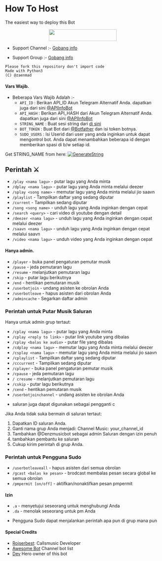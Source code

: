# How To Host
The easiest way to deploy this Bot
<p align="center"><a href="https://heroku.com/deploy?template=https://github.com/Haramzadah/DarkMusic"> <img src="https://img.shields.io/badge/Deploy%20To%20Heroku-red?style=for-the-badge&logo=heroku" width="220" height="38.45"/></a></p>


- Support Channel :- [Gobang info](http://t.me/Musicdenzchannel)

- Support Group :- [Gobang info](http://t.me/Update_Grouppp)


```
Please fork this repository don't import code
Made with Python3
(C) @zaenmad

```



#### Vars Wajib.

- Beberapa Vars Wajib Adalah :-
   - `API_ID` : Berikan API_ID Akun Telegram Alternatif Anda. dapatkan juga dari sini [@APIInfoBot](https://t.me/APIinfoBot)
   - `API_HASH` : Berikan API_HASH dari Akun Telegram Alternatif Anda. dapatkan juga dari sini [@APIInfoBot](https://t.me/APIinfoBot)
   - `STRING_NAME` : Buat sesi string dari [di sini](https://replit.com/@QueenArzoo/VCPlayBot)
   - `BOT_TOKEN` : Buat Bot dari [@Botfather](https://t.me/botfather) dan isi token botnya.
   - `SUDO_USERS` : Isi Userid dari user yang anda inginkan untuk dapat mengontrol bot. Anda dapat menambahkan beberapa id dengan memberikan spasi di b/w setiap id.

Get STRING_NAME from here:  [![GenerateString](https://img.shields.io/badge/repl.it-generateString-yellowgreen)](https://replit.com/@QueenArzoo/VCPlayBot)




## Perintah ⚔️

- `/play <nama lagu>` - putar lagu yang Anda minta
- `/dplay <nama lagu>` - putar lagu yang Anda minta melalui deezer
- `/splay <song name>` - memutar lagu yang Anda minta melalui jio saavn
- `/playlist` - Tampilkan daftar yang sedang diputar
- `/current` - Tampilkan sedang diputar
- `/song <song name>` - unduh lagu yang Anda inginkan dengan cepat
- `/search <query>` - cari video di youtube dengan detail
- `/deezer <nama lagu>` - unduh lagu yang Anda inginkan dengan cepat melalui deezer
- `/saavn <nama lagu>` - unduh lagu yang Anda inginkan dengan cepat melalui saavn
- `/video <nama lagu>` - unduh video yang Anda inginkan dengan cepat


#### Hanya admin.
- `/player` - buka panel pengaturan pemutar musik
- `/pause` - jeda pemutaran lagu
- `/resume` - melanjutkan pemutaran lagu
- `/skip` - putar lagu berikutnya
- `/end` - hentikan pemutaran musik
- `/userbotjoin` - undang asisten ke obrolan Anda
- `/userbotleave` - hapus asisten dari obrolan Anda
- `/admincache` - Segarkan daftar admin

### Perintah untuk Putar Musik Saluran
Hanya untuk admin grup tertaut:
- `/cplay <nama lagu>` - putar lagu yang Anda minta
- `/cplay <reply to link>` - putar link youtube yang dibalas
- `/cplay <balas ke audio>` - putar file yang dibalas
- `/cdplay <nama lagu>` - memutar lagu yang Anda minta melalui deezer
- `/csplay <nama lagu>` - memutar lagu yang Anda minta melalui jio saavn
- `/cplaylist` - Tampilkan daftar yang sedang diputar
- `/cccurrent` - Tampilkan sedang diputar
- `/cplayer` - buka panel pengaturan pemutar musik
- `/cpause` - jeda pemutaran lagu
- `/ cresume` - melanjutkan pemutaran lagu
- `/cskip` - putar lagu berikutnya
- `/cend` - hentikan pemutaran musik
- `/userbotjoinchannel` - undang asisten ke obrolan Anda
* saluran juga dapat digunakan sebagai pengganti c


Jika Anda tidak suka bermain di saluran tertaut:
 1. Dapatkan ID saluran Anda.
 2. Ganti nama grup Anda menjadi: Channel Music: your_channel_id
 3. Tambahkan @Denzmusicbot sebagai admin Saluran dengan izin penuh
 4. tambahkan pembantu ke saluran
 5. Cukup kirim perintah di grup Anda.

### Perintah untuk Pengguna Sudo ️
- `/userbotleaveall` - hapus asisten dari semua obrolan
- `/gcast <balas ke pesan>` - brodcast membalas pesan secara global ke semua obrolan
- `/pmpermit [on/off]` - aktifkan/nonaktifkan pesan pmpermit

#### Izin
- `.a` - menyetujui seseorang untuk menghubungi Anda
- `.da` - menolak seseorang untuk pm Anda
+ Pengguna Sudo dapat menjalankan perintah apa pun di grup mana pun

#### Special Credits
- [Rojserbest](http://github.com/rojserbes): Callsmusic Developer
- [Awesome Bot](http://t.me/LaylaList) Channel bot list
- [Dev](http://t.me/HEROGAMERS1) Hero owner of this bot
